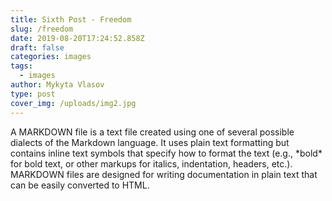 ```yaml
---
title: Sixth Post - Freedom
slug: /freedom
date: 2019-08-20T17:24:52.858Z
draft: false
categories: images
tags:
  - images
author: Mykyta Vlasov
type: post
cover_img: /uploads/img2.jpg
---
```

A MARKDOWN file is a text file created using one of several possible dialects of the Markdown language. It uses plain text formatting but contains inline text symbols that specify how to format the text (e.g., \*bold\* for bold text, or other markups for italics, indentation, headers, etc.). MARKDOWN files are designed for writing documentation in plain text that can be easily converted to HTML.
